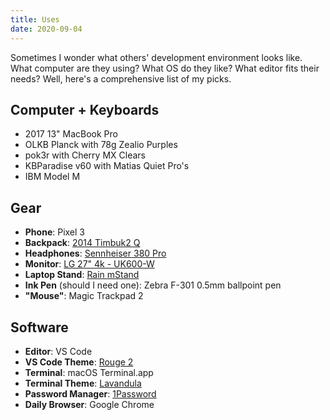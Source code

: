 ```yaml
---
title: Uses
date: 2020-09-04
---
```


Sometimes I wonder what others' development environment looks like. What computer are they using? What OS do they like? What editor fits their needs? Well, here's a comprehensive list of my picks.

## Computer + Keyboards

- 2017 13" MacBook Pro
- OLKB Planck with 78g Zealio Purples
  <!-- <TwitterTweetEmbed tweetId={'1145384306531024897'} /> -->
- pok3r with Cherry MX Clears
- KBParadise v60 with Matias Quiet Pro's
- IBM Model M

## Gear

- **Phone**: Pixel 3
- **Backpack**: [2014 Timbuk2 Q](https://i.pinimg.com/originals/95/4e/e6/954ee6c0068a4e77ddfa79cdb74dc19c.jpg)
- **Headphones**: [Sennheiser 380 Pro](https://en-us.sennheiser.com/monitoring-headphone-studio-professional-audio-hd-380-pro)
- **Monitor**: [LG 27" 4k - UK600-W](https://www.lg.com/us/monitors/lg-27UK600-W-4k-uhd-led-monitor)
- **Laptop Stand**: [Rain mStand](https://www.amazon.com/Rain-Design-mStand-Laptop-Patented/dp/B000OOYECC/ref=sr_1_1?crid=1ZYJ2TAG619GK&keywords=rain+mstand&qid=1569550521&s=electronics&sprefix=rain+m%2Celectronics%2C177&sr=1-1)
- **Ink Pen** (should I need one): Zebra F-301 0.5mm ballpoint pen
- **"Mouse"**: Magic Trackpad 2

## Software

- **Editor**: VS Code
- **VS Code Theme**: [Rouge 2](https://marketplace.visualstudio.com/items?itemName=josef.rouge-theme)
- **Terminal**: macOS Terminal.app
- **Terminal Theme**: [Lavandula](https://github.com/josefaidt/dotfiles/blob/main/macos/Lavandula.terminal)
- **Password Manager**: [1Password](https://1password.com/)
- **Daily Browser**: Google Chrome
